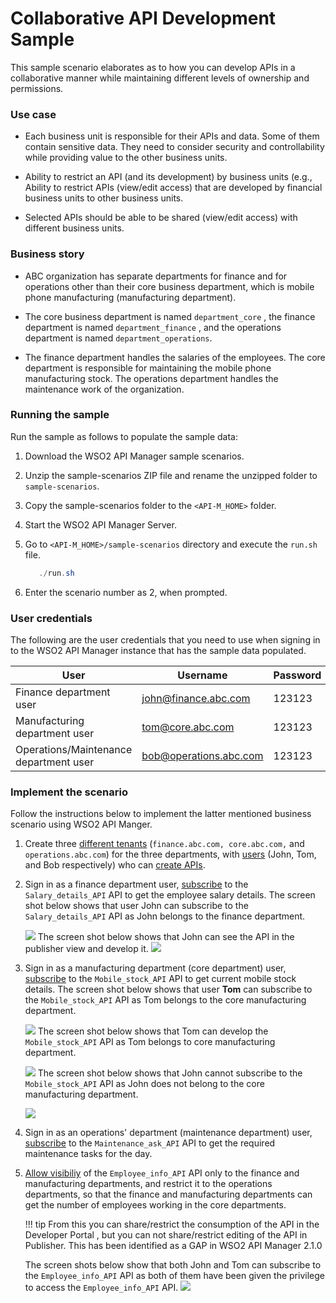 # Collaborative API Development Sample

This sample scenario elaborates as to how you can develop APIs in a collaborative manner while maintaining different levels of ownership and permissions.

### Use case

-   Each business unit is responsible for their APIs and data. Some of them contain sensitive data. They need to consider security and controllability while providing value to the other business units.

-   Ability to restrict an API (and its development) by business units (e.g., Ability to restrict APIs (view/edit access) that are developed by financial business units to other business units.

-   Selected APIs should be able to be shared (view/edit access) with different business units.

### Business story

-   ABC organization has separate departments for finance and for operations other than their core business department, which is mobile phone manufacturing (manufacturing department).

-   The core business department is named `department_core` , the finance department is named `department_finance` , and the operations department is named `department_operations`.

-   The finance department handles the salaries of the employees. The core department is responsible for maintaining the mobile phone manufacturing stock. The operations department handles the maintenance work of the organization.

### Running the sample

Run the sample as follows to populate the sample data:

1.  Download the WSO2 API Manager sample scenarios.

2.  Unzip the sample-scenarios ZIP file and rename the unzipped folder to `sample-scenarios`.
3.  Copy the sample-scenarios folder to the `<API-M_HOME>` folder.
4.  Start the WSO2 API Manager Server.

5.  Go to `<API-M_HOME>/sample-scenarios` directory and execute the `run.sh` file.

    ``` java
       ./run.sh
    ```

6.  Enter the scenario number as 2, when prompted.

### User credentials

The following are the user credentials that you need to use when signing in to the WSO2 API Manager instance that has the sample data populated.

| User                                   | Username               | Password |
|----------------------------------------|------------------------|----------|
| Finance department user                | john@finance.abc.com   | 123123   |
| Manufacturing department user          | tom@core.abc.com       | 123123   |
| Operations/Maintenance department user | bob@operations.abc.com | 123123   |

### Implement the scenario

Follow the instructions below to implement the latter mentioned business scenario using WSO2 API Manger.

1.  Create three [different tenants]({{base_path}}/administer/multitenancy/managing-tenants) (`finance.abc.com, core.abc.com,` and `operations.abc.com`) for the three departments, with [users]({{base_path}}/administer/managing-users-and-roles/introduction-to-user-management) (John, Tom, and Bob respectively) who can [create APIs]({{base_path}}/getting-started/quick-start-guide/#step-1-create-and-publish-an-api).

2.  Sign in as a finance department user, [subscribe]({{base_path}}/getting-started/quick-start-guide/#step-2-subscribe-to-the-api) to the `Salary_details_API` API to get the employee salary details.
    The screen shot below shows that user John can subscribe to the `Salary_details_API` API as John belongs to the finance department.

    ![](https://lh4.googleusercontent.com/ykQQyMJbIYkQQMwPA93NAVc1x3JP60x4xmQIkSWaCW8tHKGXFn0_UbmvxZOC3S4NIerRUC9Vmp5mV1MJ38Gs4R6ydL3IXjMP3rFMl_-3Exy937qBC5X1vS9fMvdYVO9cye0z-375)    The screen shot below shows that John can see the API in the publisher view and develop it.
    ![](https://lh3.googleusercontent.com/-GU1vsT-x5CUir1rXiQ32KWww0QVtGszBxWV4rH358Ue57FGbPn3MTQI7Z1gKUQLh8Oegsj2VpmPJeXZSOd_WtU3Uf0npV-cOG71cBv7jw7Kgo2YEl_2Fgu9ZGBUDUjDaRroPgwC)
3.  Sign in as a manufacturing department (core department) user, [subscribe]({{base_path}}/getting-started/quick-start-guide/#step-2-subscribe-to-the-api) to the `Mobile_stock_API` API to get current mobile stock details.
    The screen shot below shows that user **Tom** can subscribe to the `Mobile_stock_API` API as Tom belongs to the core manufacturing department.

    ![](https://lh5.googleusercontent.com/mTtGZel0XK3noSYPGSuHqp0XWpD6-Fl7PX1xTfjO91K4bnj2EVfJ7TPNBeDHHiN3gxrXs2WK3DOrsdxwHbR7n1qM_wJJFwpsR-mxt13TvySLxBAapowTRknt77zwOhXIVc-alqUM)
    The screen shot below shows that Tom can develop the `Mobile_stock_API` API as Tom belongs to core manufacturing department.

    ![](https://lh5.googleusercontent.com/Dj2QKr_rc0uV_j8l35o6O5P_d8vCnFz5f3nCUDniMpz9UXdiZU7l_LTKR7P1AGff7NVdSOLsK8yqO1YZF2Krno4T_E3yi0fnNcsIGNlhOIg0WnE0aS0IQYpNL4ZdTo06fCBMG7np)
    The screen shot below shows that John cannot subscribe to the `Mobile_stock_API` API as John does not belong to the core manufacturing department.

    ![](https://lh5.googleusercontent.com/BNuL3PLtGf2I7p4dboo1I_CNCAyD9-ajT8dEtnCV83XFtQzxx-TiJeNXiqTqSxoVGhvn4uEl9eHIjSK72rvHwsBVao0VLeIAs69MT5uHb350OfzBJ_QE_AObHTHkKmLtWt5oOm4v)
4.  Sign in as an operations' department (maintenance department) user, [subscribe]({{base_path}}/getting-started/quick-start-guide/#step-2-subscribe-to-the-api) to the `Maintenance_ask_API` API to get the required maintenance tasks for the day.

5.  [Allow visibiliy]({{base_path}}/learn/design-api/advanced-topics/control-api-visibility-and-subscription-availability-in-developer-portal) of the `Employee_info_API` API only to the finance and manufacturing departments, and restrict it to the operations departments, so that the finance and manufacturing departments can get the number of employees working in the core departments.

    !!! tip
        From this you can share/restrict the consumption of the API in the Developer Portal , but you can not share/restrict editing of the API in Publisher. This has been identified as a GAP in WSO2 API Manager 2.1.0


    The screen shots below show that both John and Tom can subscribe to the `Employee_info_API` API as both of them have been given the privilege to access the `Employee_info_API` API.
    ![](https://lh5.googleusercontent.com/ekp5Ym8HxGTHZllT-xKkjyVrEttKOjSTCCYqASvjez4n6L4kM8pNEvBX28ar-G4UJNaJXwgrongIIg0peH-QBe-YCM51ftzgNBnm3GYIOBegsw_69AX9gI4svGNPkQEslp9THf2y)

